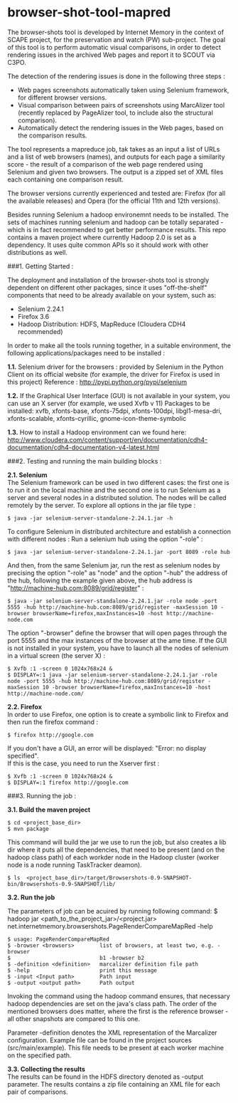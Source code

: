 browser-shot-tool-mapred
========================
The browser-shots tool is developed by Internet Memory in the context of SCAPE project, for the preservation and watch (PW) sub-project. The goal of this tool is to perform automatic visual comparisons, in order to detect rendering issues in the archived Web pages and report it to SCOUT via C3PO. 

The detection of the rendering issues is done in the following three steps :  
  - Web pages screenshots automatically taken using Selenium framework, for different browser versions.
  - Visual comparison between pairs of screenshots using MarcAlizer tool (recently replaced by PageAlizer tool, to include also the structural comparison).
  - Automatically detect the rendering issues in the Web pages, based on the comparison results.

The tool represents a mapreduce job, tak takes as an input a list of URLs and a list of web browsers (names), and outputs for each page a similarity score - the result of a comparison of the web page rendered using Selenium and given two browsers. The output is a zipped set of XML files each containing one comparison result.

The browser versions currently experienced and tested are: Firefox (for all the available releases) and Opera (for the official 11th and 12th versions).

Besides running Selenium a hadoop environemnt needs to be installed. The sets of machines running selenium and hadoop can be totally separated - which is in fact recommended to get better performance results. This repo contains a maven project where currently Hadoop 2.0 is set as a dependency. It uses quite common APIs so it should work with other distributions as well. 

###1. Getting Started :

The deployment and installation of the browser-shots tool is strongly dependent on different other packages, since it uses "off-the-shelf" components that need to be already available on your system, such as:
 - Selenium 2.24.1
 - Firefox 3.6
 - Hadoop Distribution: HDFS, MapReduce (Cloudera CDH4 recommended)

In order to make all the tools running together, in a suitable environment, the following applications/packages need to be installed :

  **1.1.** Selenium driver for the browsers : provided by Selenium in the Python Client on its official website (for example, the driver for Firefox is used in this project)
Reference : http://pypi.python.org/pypi/selenium

  **1.2.** If the Graphical User Interface (GUI) is not available in your system, you can use an X server (for example, we used Xvfb v 11)
Packages to be installed: xvfb, xfonts-base, xfonts-75dpi, xfonts-100dpi, libgl1-mesa-dri, xfonts-scalable, xfonts-cyrillic, gnome-icon-theme-symbolic

  **1.3.** How to install a Hadoop environment can we found here: http://www.cloudera.com/content/support/en/documentation/cdh4-documentation/cdh4-documentation-v4-latest.html



###2. Testing and running the main building blocks :

**2.1. Selenium**  
The Selenium framework can be used in two different cases: the first one is to run it on the local machine and the second one is to run Selenium as a server and several nodes in a distributed solution. The nodes will be called remotely by the server.
To explore all options in the jar file type :

    $ java -jar selenium-server-standalone-2.24.1.jar -h
To configure Selenium in distributed architecture and establish a connection with different nodes :
Run a selenium hub using the option "-role" :

    $ java -jar selenium-server-standalone-2.24.1.jar -port 8089 -role hub
And then, from the same Selenium jar, run the rest as selenium nodes by precising the option "-role" as "node" and the option "-hub" the address of the hub, following the example given above, the hub address is "http://machine-hub.com:8089/grid/register" :

    $ java -jar selenium-server-standalone-2.24.1.jar -role node -port 5555 -hub http://machine-hub.com:8089/grid/register -maxSession 10 -browser browserName=firefox,maxInstances=10 -host http://machine-node.com
    
The option "-browser" define the browser that will open pages through the port 5555 and the max instances of the browser at the ame time.
If the GUI is not installed in your system, you have to launch all the nodes of selenium in a virtual screen (the server X) :

    $ Xvfb :1 -screen 0 1024x768x24 &
    $ DISPLAY=:1 java -jar selenium-server-standalone-2.24.1.jar -role node -port 5555 -hub http://machine-hub.com:8089/grid/register -maxSession 10 -browser browserName=firefox,maxInstances=10 -host http://machine-node.com/

**2.2. Firefox**  
In order to use Firefox, one option is to create a symbolic link to Firefox and then run the firefox command :

    $ firefox http://google.com

If you don't have a GUI, an error will be displayed: "Error: no display specified".  
If this is the case, you need to run the Xserver first :

    $ Xvfb :1 -screen 0 1024x768x24 &
    $ DISPLAY=:1 firefox http://google.com

###3. Running the job :



**3.1. Build the maven project**  

    $ cd <project_base_dir>
    $ mvn package

This command will build the jar we use to run the job, but also creates a lib dir where it puts all the dependencies, that need to be present (and on the hadoop class path) of each workder node in the Hadoop cluster (worker node is a node running TaskTracker deamon).

    $ ls  <project_base_dir>/target/Browsershots-0.9-SNAPSHOT-bin/Browsershots-0.9-SNAPSHOT/lib/

	
**3.2. Run the job**  

The parameters of job can be acuired by running following command:
    $ hadoop jar <path_to_the_project_jar>/<project.jar> net.internetmemory.browsershots.PageRenderCompareMapRed -help

    $ usage: PageRenderCompareMapRed
    $ -browser <browsers>        list of browsers, at least two, e.g. -browser
    $                            b1 -browser b2
    $ -definition <definition>   marcalizer definition file path
    $ -help                      print this message
    $ -input <Input path>        Path input
    $ -output <output path>      Path output


Invoking the command using the hadoop command ensures, that necessary hadoop dependencies are set on the java's class path. The order of the mentioned browsers does matter, where the first is the reference browser - all other snapshots are compared to this one.

Parameter -definition denotes the XML representation of the Marcalizer configuration. Example file can be found in the project sources (src/main/example). This file needs to be present at each worker machine on the specified path.

**3.3. Collecting the results**  
The results can be found in the HDFS directory denoted as -output parameter. The results contains a zip file containing an XML file for each pair of comparisons.
